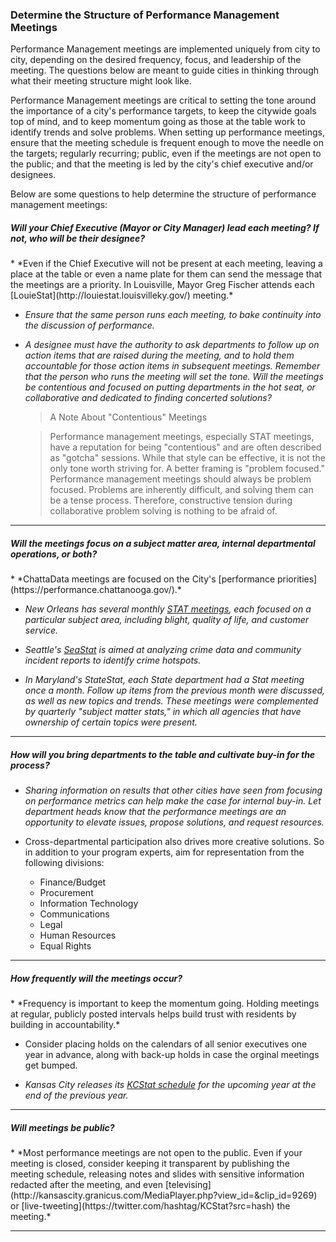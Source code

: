 ### Determine the Structure of Performance Management Meetings

Performance Management meetings are implemented uniquely from city to city, depending on the desired frequency, focus, and leadership of the meeting. The questions below are meant to guide cities in thinking through what their meeting structure might look like.

Performance Management meetings are critical to setting the tone around the importance of a city's performance targets, to keep the citywide goals top of mind, and to keep momentum going as those at the table work to identify trends and solve problems. When setting up performance meetings, ensure that the meeting schedule is frequent enough to move the needle on the targets; regularly recurring; public, even if the meetings are not open to the public; and that the meeting is led by the city's chief executive and/or designees.

Below are some questions to help determine the structure of performance management meetings:

<h5>Will your Chief Executive (Mayor or City Manager) lead each meeting?
If not, who will be their designee?</h5>
* *Even if the Chief Executive will not be present at each meeting, leaving a place at the table or even a name plate for them can send the message that the meetings are a priority. In Louisville, Mayor Greg Fischer attends each [LouieStat](http://louiestat.louisvilleky.gov/) meeting.*

* *Ensure that the same person runs each meeting, to bake continuity into the discussion of performance.*

* *A designee must have the authority to ask departments to follow up on action items that are raised during the meeting, and to hold them accountable for those action items in subsequent meetings. Remember that the person who runs the meeting will set the tone. Will the meetings be contentious and focused on putting departments in the hot seat, or collaborative and dedicated to finding concerted solutions?*

  > A Note About "Contentious" Meetings
  
  > Performance management meetings, especially STAT meetings, have a reputation for being "contentious" and are often described as "gotcha" sessions. While that style can be effective, it is not the only tone worth striving for. A better framing is "problem focused." Performance management meetings should always be problem focused. Problems are inherently difficult, and solving them can be a tense process. Therefore, constructive tension during collaborative problem solving is nothing to be afraid of.
  
<hr>

<h5>Will the meetings focus on a subject matter area, internal departmental operations, or both?</h5>
* *ChattaData meetings are focused on the City's [performance priorities](https://performance.chattanooga.gov/).*

* *New Orleans has several monthly [STAT meetings](http://www.nola.gov/calendar/stat-meetings/), each focused on a particular subject area, including blight, quality of life, and customer service.*

* *Seattle's [SeaStat](http://www.seattle.gov/seattle-police-department/crime-data/seastat) is aimed at analyzing crime data and community incident reports to identify crime hotspots.*

* *In Maryland's StateStat, each State department had a Stat meeting once a month. Follow up items from the previous month were discussed, as well as new topics and trends. These meetings were complemented by quarterly "subject matter stats," in which all agencies that have ownership of certain topics were present.*
<hr>

<h5>How will you bring departments to the table and cultivate buy-in for the process?</h5>

* *Sharing information on results that other cities have seen from focusing on performance metrics can help make the case for internal buy-in. Let department heads know that the performance meetings are an opportunity to elevate issues, propose solutions, and request resources.*

* Cross-departmental participation also drives more creative solutions. So in addition to your program experts, aim for representation from the following divisions:
  * Finance/Budget      
  * Procurement
  * Information Technology
  * Communications
  * Legal
  * Human Resources
  * Equal Rights
<hr>

<h5>How frequently will the meetings occur?</h5>
* *Frequency is important to keep the momentum going. Holding meetings at regular, publicly posted intervals helps build trust with residents by building in accountability.*

* Consider placing holds on the calendars of all senior executives one year in advance, along with back-up holds in case the orginal meetings get bumped.

* *Kansas City releases its [KCStat schedule](http://kcmo.gov/kcstat/meetings/) for the upcoming year at the end of the previous year.*
<hr>

<h5>Will meetings be public?</h5>
* *Most performance meetings are not open to the public. Even if your meeting is closed, consider keeping it transparent by publishing the meeting schedule, releasing notes and slides with sensitive information redacted after the meeting, and even [televising](http://kansascity.granicus.com/MediaPlayer.php?view_id=&clip_id=9269) or [live-tweeting](https://twitter.com/hashtag/KCStat?src=hash) the meeting.*
<hr>
